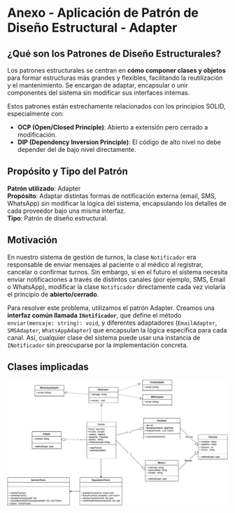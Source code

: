# Anexo - Aplicación de Patrón de Diseño Estructural - Adapter

## ¿Qué son los Patrones de Diseño Estructurales?

Los patrones estructurales se centran en **cómo componer clases y objetos** para formar estructuras más grandes y flexibles, facilitando la reutilización y el mantenimiento. Se encargan de adaptar, encapsular o unir componentes del sistema sin modificar sus interfaces internas.

Estos patrones están estrechamente relacionados con los principios SOLID, especialmente con:
- **OCP (Open/Closed Principle)**: Abierto a extensión pero cerrado a modificación.
- **DIP (Dependency Inversion Principle)**: El código de alto nivel no debe depender del de bajo nivel directamente.

## Propósito y Tipo del Patrón

**Patrón utilizado**: Adapter  
**Propósito**: Adaptar distintas formas de notificación externa (email, SMS, WhatsApp) sin modificar la lógica del sistema, encapsulando los detalles de cada proveedor bajo una misma interfaz.  
**Tipo**: Patrón de diseño estructural.

## Motivación

En nuestro sistema de gestión de turnos, la clase `Notificador` era responsable de enviar mensajes al paciente o al médico al registrar, cancelar o confirmar turnos. Sin embargo, si en el futuro el sistema necesita enviar notificaciones a través de distintos canales (por ejemplo, SMS, Email o WhatsApp), modificar la clase `Notificador` directamente cada vez violaría el principio de **abierto/cerrado**.

Para resolver este problema, utilizamos el patrón Adapter. Creamos una **interfaz común llamada `INotificador`**, que define el método `enviar(mensaje: string): void`, y diferentes adaptadores (`EmailAdapter`, `SMSAdapter`, `WhatsAppAdapter`) que encapsulan la lógica específica para cada canal. Así, cualquier clase del sistema puede usar una instancia de `INotificador` sin preocuparse por la implementación concreta.

## Clases implicadas
![DiagramaClase](https://github.com/abartomioli/SistemaGestionTurnos/blob/main/ImgPOO/Adapter.jpg)
